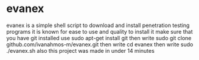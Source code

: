 # evanex
evanex is a simple shell script to download and install penetration testing programs it is known for ease to use and quality 
to install it make sure that you have git installed use sudo apt-get install git
then write 
sudo git clone github.com/ivanahmos-m/evanex.git
then write cd evanex
then write sudo ./evanex.sh
also this project was made in under 14 minutes
